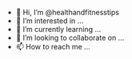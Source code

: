 - 👋 Hi, I’m @healthandfitnesstips
- 👀 I’m interested in ...
- 🌱 I’m currently learning ...
- 💞️ I’m looking to collaborate on ...
- 📫 How to reach me ...

<!---
healthandfitnesstips/healthandfitnesstips is a ✨ special ✨ repository because its `README.md` (this file) appears on your GitHub profile.
You can click the Preview link to take a look at your changes.
--->
